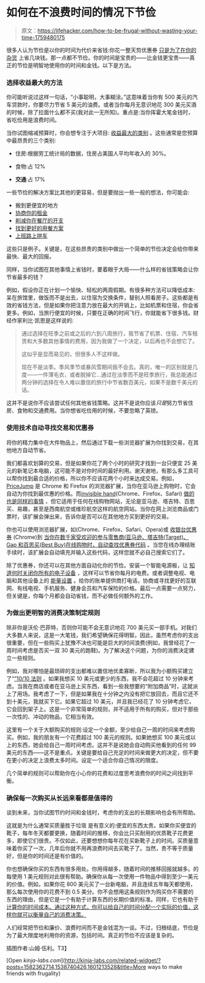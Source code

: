 # 如何在不浪费时间的情况下节俭

> 原文：<https://lifehacker.com/how-to-be-frugal-without-wasting-your-time-1759480175>

很多人认为节俭是以你的时间为代价来省钱:你花一整天剪优惠券 [只是为了在你的杂货](http://twocents.lifehacker.com/money-advice-the-experts-don-t-agree-on-being-frugal-1601213528#_ga=1.60741421.1878010491.1455656704) 上省几块钱。那一点都不节俭。你的时间是宝贵的——比金钱更宝贵——真正的节俭是明智地使用你的时间和金钱。以下是方法。



### 选择收益最大的方法

你可能听说过这样一句话，“小事聪明，大事糊涂。”这意味着当你有 500 美元的汽车贷款时，你要尽力节省 5 美元的油费。或者当你每月无意识地花 300 美元买酒的时候，除了拉面什么都不买(我对此一无所知)。重点是:当你挥霍大笔金钱时，省吃俭用是浪费时间。

当你试图缩减预算时，你会想专注于大项目: [收益最大的类别](http://twocents.lifehacker.com/for-the-biggest-payoff-focus-your-frugality-on-these-t-1586804711) 。这些通常是您预算中最昂贵的三个类别:

*   住房:根据劳工统计局的数据，住房占美国人平均年收入的 30%。

*   食物:占 12%

*   **交通**:占 17%

一些节俭的解决方案比其他的更容易，但是要抛出一些一般的想法，你可能会:

*   搬到更便宜的地方
*   [协商你的租金](http://lifehacker.com/why-you-should-always-try-to-haggle-when-renting-an-apa-1722978973)
*   [削减你在餐厅的开支](http://twocents.lifehacker.com/how-much-did-you-save-during-january-s-money-challenge-1755788866)
*   [找到更好的用餐方案](http://twocents.lifehacker.com/a-guide-to-planning-meals-when-you-re-on-a-tight-budget-1573204892)
*   [上班路上拼车](http://lifehacker.com/four-realistic-ways-to-cut-your-commuting-costs-479728266)

这些只是例子。关键是，在这些昂贵的类别中做出一个简单的节俭决定会给你带来最快、最大的回报。

同样，当你试图在其他事情上省钱时，要着眼于大局——什么样的省钱策略会让你节省最多的钱？

例如，假设你正在计划一个愉快、轻松的两周假期。有很多种方法可以降低成本:呆在旅馆里，做饭而不是出去，以住宿为交换条件，替别人照看房子。这些都是有效的省钱方法，但是如果你把注意力放在最大的开销上，比如机票和住宿，你会省更多。例如，当旅行便宜的时候，只要在正确的时间飞行，你就能省下很多钱。财经作家利比·凯恩是这样说的:

> 通过选择在旺季之前或之后的六到八周旅行，我节省了机票、住宿、汽车租赁和大多数其他事情的费用，因为我做了一个决定，以后再也不会想它了。
> 
> 这似乎是显而易见的，但很多人不这样做。
> 
> 现在不是淡季。季风季节或暴风雪期间我不会去。真的，唯一的区别就是几度——一件薄毛衣，或者脱掉它…通过在淡季而不是旺季旅行，我总能通过两分钟的选择在令人难以置信的旅行中节省数百美元，如果不是数千美元的话。

这并不是说你不应该尝试任何其他省钱策略。这并不是说你应该*只是*努力节省住房、食物和交通费用。当你想省吃俭用的时候，不要忽略了英镑。

### 使用技术自动寻找交易和优惠券

将你的精力集中在大件物品上，然后通过下载一些浏览器扩展为你找到交易，在其他地方自动节省。

我们都喜欢划算的交易，但是如果你花了两个小时的研究才找到一台只便宜 25 美元的新笔记本电脑，这可能不是对你时间的最好利用。谢天谢地，有那么多工具可以帮你找到最合适的价格，所以你不应该花两个小时来达成交易。例如， [PriceJump](http://www.savings.com/pricejump) 是 Chrome 和 Firefox 的浏览器扩展，当你在亚马逊上购物时，它会自动为你找到最优惠的价格。而[invisible hand](http://www.getinvisiblehand.com/)(Chrome、Firefox、Safari) [做的也是同样的事情](https://lifehacker.com/five-best-price-tracking-tools-1692745053) ，但它适用于任何在线购物网站，无论是亚马逊、塔吉特、百思买、易趣，甚至是西南航空或维珍航空这样的航空网站。当你在网上浏览商品或门票时，该扩展会弹出来，告诉你是否可以在其他地方买到更好的交易。

你也可以使用浏览器扩展，如(Chrome、Firefox、Safari、Opera)或 [收银台优惠券](http://couponfollow.com/checkout) (Chrome)到 [当你在数千家受欢迎的参与零售商(亚马逊、塔吉特(Target)、Gap 和百思买(Best Buy)在线购物时，自动查找优惠券代码](http://lifehacker.com/honey-automatically-searches-for-and-applies-coupon-cod-5978700) 。当您在线办理结账手续时，该扩展会自动填充并输入这些代码，这样您就不必自己搜索它们了。

除了优惠券，你还可以在其他方面自动化你的节俭。安装一个智能电源板，让 [知道何时关闭你所有的电子设备](http://lifehacker.com/how-i-cut-my-energy-bill-by-a-third-with-tech-and-commo-5823225) ，这样可以节省你每月的电费。或者调整电视、电脑和其他设备上的 [能量设置](http://lifehacker.com/remember-to-set-up-your-gadgets-with-energy-saving-feat-1675432567) 。给你的账单提供商打电话，协商或寻找更好的互联网、有线电视、手机服务、健身会员和汽车保险的价格。最后一点需要一点努力，但关键是，你每个月都会自动省钱，而不必做任何额外的工作。

### 为做出更明智的消费决策制定规则

除非你是沃伦·巴菲特，否则你可能不会无意识地花 700 美元买一部手机。对我们大多数人来说，这是一大笔钱，我们希望确保花得明智。因此，虽然考虑你的支出很重要，但在一些购买上犹豫不决也可能是巨大的时间浪费(例如，我曾经花了一周时间考虑是否买一双 30 美元的跑鞋)。为了解决这个问题，为你的消费决定建立一些规则。

例如，我对哪怕是最琐碎的支出都难以置信地优柔寡断，所以我为小额购买建立了“[”10/10 法则](http://www.brokepedia.com/save-money-and-time-with-the-1010-rule/) 。如果我想买 10 美元或更少的东西，我不会花超过 10 分钟来考虑。当我在商店或者在亚马逊上买东西，看到一些我想要的“附加商品”时，这就派上了用场。我考虑了一下，但是如果我在十分钟之内没有把它放回去，而且它还不到十美元，我就买下它。如果它超过 10 美元，并且我已经花了 10 分钟考虑它，它会回到架子上。这是一个非常简单的规则，并不适用于所有的购买，但对于那些一次性的、冲动的物品，它相当有效。

这里有一个关于大额购买的规则:设定一个金额，至少给自己一周的时间来考虑购买。例如，我的朋友有一个花费超过 100 美元的规则。如果她想买 100 美元或以上的东西，她会给自己一周时间考虑。这并不是说她会自动购买他看到的任何 99 美元的东西——这不是重点。关键是要给自己充足的时间来做更大的决定，但不要在更小的决定上浪费太多时间。设定一个适合你自己情况的限度。

几个简单的规则可以帮助你在小心你的花费和过度思考浪费你的时间之间找到平衡。

### 确保每一次购买从长远来看都是值得的

谈到未来，当你试图节约时间和金钱时，考虑你的支出的长期影响也会有所帮助。

这就是为什么通常买质量胜于垃圾 是有意义的:便宜的东西太贵。如果你买便宜的靴子，每年冬天都要更换，随着时间的推移，你会比只买耐用的优质靴子花费更多，即使它们很贵。不仅如此，还要想想你每年花在买新靴子上的时间。买质量意味着你买了一次，几年后你就不用再浪费时间去买靴子了。当然，贵不等于质量好，但是你的时间还是有价值的。

你也想确保你买的东西有很多用处。你用得越多，随着时间的推移回报就越多。的每使用 1 美元规则对此很有帮助。确保你从每一次使用一件物品中得到至少一美元的价值。例如，如果你花 800 美元买了一台新电脑，并且连续五年每天都使用，那么每次使用你的花费不到 0.5 美分。你不会想用这条规则作为购买你不需要的东西的理由，但是它是一个有助于计算东西的长期价值的标准。同样，它也有助于 [计算你的时间成本。通过这种方式，你可以给自己的时间分配一个实际的价值，这样你就可以衡量自己的消费决策。](http://lifehacker.com/find-out-how-much-your-time-is-really-worth-with-this-c-1538740426#_ga=1.262134797.1878010491.1455656704)

人们经常把节俭和廉价、浪费时间而不是金钱混为一谈。不过，归根结底，节俭是为了最大限度地利用你的资源，包括时间。真正的节俭不应该是复杂的。

插图作者:山姆·伍利。T3】

[Open *kinja-labs.com*](http://kinja-labs.com/related-widget/?posts=1582362714,1538740426,1601213528&title=More ways to make friends with frugality)